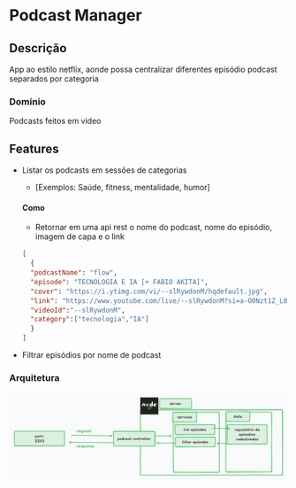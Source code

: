 # Podcast Manager

## Descrição

App ao estilo netflix, aonde possa centralizar diferentes episódio podcast separados por categoria

### Domínio

Podcasts feitos em video

## Features

- Listar os podcasts em sessões de categorias

  - [Exemplos: Saúde, fitness, mentalidade, humor]

  #### Como

  - Retornar em uma api rest o nome do podcast, nome do episódio, imagem de capa e o link

  ```json
  [
    {
    "podcastName": "flow",
    "episode": "TECNOLOGIA E IA [+ FABIO AKITA]",
    "cover": "https://i.ytimg.com/vi/--slRywdonM/hqdefault.jpg",
    "link": "https://www.youtube.com/live/--slRywdonM?si=a-O0Nzt1Z_L0F28F",
    "videoId":"--slRywdonM",
    "category":["tecnologia","IA"]
    }
  ]
  ```

- Filtrar episódios por nome de podcast

### Arquitetura
<img src="./docs/arch/arch.png">